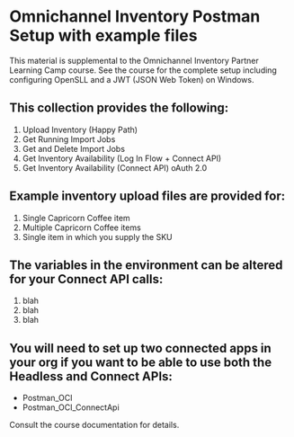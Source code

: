 # Omnichannel Inventory Postman Setup with example files

This material is supplemental to the Omnichannel Inventory Partner Learning Camp course. See the course for the complete setup including configuring OpenSLL and a JWT (JSON Web Token) on Windows.

## This collection provides the following:

1. Upload Inventory (Happy Path)
2. Get Running Import Jobs
3. Get and Delete Import Jobs
4. Get Inventory Availability (Log In Flow + Connect API)
5. Get Inventory Availability (Connect API) oAuth 2.0

## Example inventory upload files are provided for:

 1.  Single Capricorn Coffee item
 2.  Multiple Capricorn Coffee items
 3.  Single item in which you supply the SKU

## The variables in the environment can be altered for your Connect API calls:

1. blah
2. blah
3. blah

## You will need to set up two connected apps in your org if you want to be able to use both the Headless and Connect APIs:
- Postman_OCI
- Postman_OCI_ConnectApi

Consult the course documentation for details.
